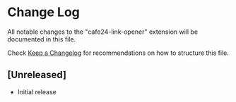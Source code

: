 # Change Log

All notable changes to the "cafe24-link-opener" extension will be documented in this file.

Check [Keep a Changelog](http://keepachangelog.com/) for recommendations on how to structure this file.

## [Unreleased]

- Initial release